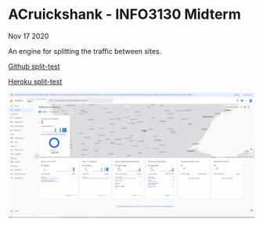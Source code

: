 

# ACruickshank - INFO3130 Midterm 
Nov 17 2020

An engine for splitting the traffic between sites.

<a href="https://github.com/cyrostims/split-test" target="_blank">Github split-test</a>

<a href="info3130ajc20201117.herokuapp.com/" target="_blank">Heroku split-test</a>

<img src="Screenshot/Analytics.PNG">